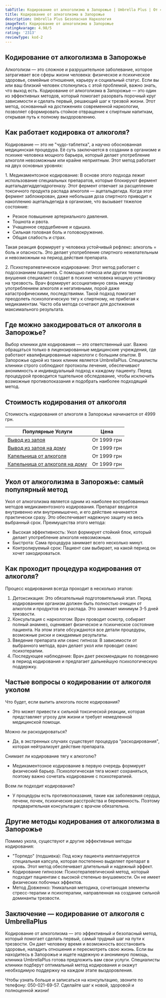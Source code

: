 ```yaml
---
tabTitle: Кодирование от алкоголизма в Запорожье | Umbrella Plus | От 4999 грн
title: Кодирование от алкоголизма в Запорожье
description: Umbrella Plus Безопасная Наркология
imageText: Кодирование от алкоголизма в Запорожье
ratingAvarage: 4.98/5
rating: '2313'
reviewType: kod-2
---
```


## Кодирование от алкоголизма в Запорожье

Алкоголизм — это сложное и разрушительное заболевание, которое затрагивает все сферы жизни человека: физическое и психическое здоровье, семейные отношения, карьеру и социальный статус. Если вы или ваш близкий человек столкнулись с этой проблемой, важно знать, что выход есть. Кодирование от алкоголизма в Запорожье — это один из эффективных методов, который помогает разорвать порочный круг зависимости и сделать первый, решающий шаг к трезвой жизни. Этот метод, основанный на достижениях современной наркологии, позволяет сформировать стойкое отвращение к спиртным напиткам, открывая путь к полному выздоровлению.

## Как работает кодировка от алкоголя?

Кодирование — это не "чудо-таблетка", а научно обоснованная медицинская процедура. Её суть заключается в создании в организме и психике человека мощного барьера, который делает употребление алкоголя невозможным или крайне неприятным. Этот метод работает на двух основных уровнях:

1\. Медикаментозное кодирование: В основе этого подхода лежит использование специальных препаратов, которые блокируют фермент ацетальдегиддегидрогеназу. Этот фермент отвечает за расщепление токсичного продукта распада алкоголя — ацетальдегида. Когда этот фермент заблокирован, даже небольшая доза спиртного приводит к накоплению ацетальдегида в организме, что вызывает тяжелое состояние:

* Резкое повышение артериального давления.
* Тошнота и рвота.
* Учащенное сердцебиение и одышка.
* Сильная головная боль и головокружение.
* Общая слабость и страх.

Такая реакция формирует у человека устойчивый рефлекс: алкоголь = боль и опасность. Это делает употребление спиртного нежелательным и невозможным на период действия препарата.

2\. Психотерапевтическое кодирование: Этот метод работает с подсознанием пациента. С помощью гипноза или других техник внушения специалист создает в психике человека мощную установку на трезвость. Врач формирует ассоциативную связь между употреблением алкоголя и негативными, порой даже катастрофическими, последствиями. Такой подход помогает преодолеть психологическую тягу к спиртному, не прибегая к медикаментам. Часто оба метода сочетают для достижения максимального результата.

## Где можно закодироваться от алкоголя в Запорожье?

Выбор клиники для кодирования — это ответственный шаг. Важно обращаться только в лицензированные медицинские учреждения, где работают квалифицированные наркологи с большим опытом. В Запорожье одной из таких клиник является UmbrellaPlus. Специалисты клиники строго соблюдают протоколы лечения, обеспечивают анонимность и индивидуальный подход к каждому пациенту. Перед процедурой проводится тщательное обследование, чтобы исключить возможные противопоказания и подобрать наиболее подходящий метод.

## Стоимость кодирования от алкоголя

Стоимость кодирования от алкоголя в Запорожье начинается от 4999 грн.

| Популярные Услуги                                                                                                  | Цена        |
| ------------------------------------------------------------------------------------------------------------------ | ----------- |
| [Вывод из запоя](https://umbrella-plus.com.ua/zaporozie/vivod-iz-zapoia-zaparoje/)                                 | От 1999 грн |
| [Вывод из запоя на дому](https://umbrella-plus.com.ua/zaporozie/vivod-iz-zapoia-na-domy-zaporozhye/)               | От 1999 грн |
| [Капельница от алкоголя](https://umbrella-plus.com.ua/zaporozie/kapelnica_ot_alkogola_zaporozhye/)                 | От 1999 грн |
| [Капельница от алкоголя на дому](https://umbrella-plus.com.ua/zaporozie/kapelnica_ot_alkogola_na_domy_zaporozhye/) | От 1999 грн |

## Укол от алкоголизма в Запорожье: самый популярный метод

Укол от алкоголизма является одним из наиболее востребованных методов медикаментозного кодирования. Препарат вводится внутривенно или внутримышечно, и его действие начинается практически сразу. Это обеспечивает надежную защиту на весь выбранный срок. Преимущества этого метода:

* Высокая эффективность: Укол формирует стойкий блок, который делает употребление алкоголя невозможным.
* Быстрота: Сама процедура занимает всего несколько минут.
* Контролируемый срок: Пациент сам выбирает, на какой период он хочет закодироваться.

## Как проходит процедура кодирования от алкоголя?

Процесс кодирования всегда проходит в несколько этапов:

1. Детоксикация: Это обязательный подготовительный этап. Перед кодированием организм должен быть полностью очищен от алкоголя и продуктов его распада. Это занимает минимум 3-5 дней трезвости.
2. Консультация с наркологом: Врач проводит осмотр, собирает полный анамнез, оценивает физическое и психическое состояние пациента. На этом этапе обсуждаются все детали процедуры, возможные риски и ожидаемые результаты.
3. Введение препарата или сеанс гипноза: В зависимости от выбранного метода, врач делает укол или проводит сеанс психотерапии.
4. Последующее наблюдение: Врач дает рекомендации по поведению в период кодирования и предлагает дальнейшую психологическую поддержку.

## Частые вопросы о кодировании от алкоголя уколом

Что будет, если выпить алкоголь после кодирования?

* Это может привести к сильной токсической реакции, которая представляет угрозу для жизни и требует немедленной медицинской помощи.

Можно ли раскодироваться?

* Да, в экстренных случаях существует процедура "раскодирования", которая нейтрализует действие препарата.

Снимает ли кодирование тягу к алкоголю?

* Медикаментозное кодирование в первую очередь формирует физический барьер. Психологическая тяга может сохраняться, поэтому важно сочетать кодирование с психотерапией.

Всем ли подходит кодирование?

* У процедуры есть противопоказания, такие как заболевания сердца, печени, почек, психические расстройства и беременность. Поэтому предварительная консультация с врачом обязательна.

## Другие методы кодирования от алкоголизма в Запорожье

Помимо укола, существуют и другие эффективные методы кодирования:

* "Торпедо" (подшивка): Под кожу пациента имплантируется специальная капсула, которая постепенно выделяет препарат в кровь. Этот метод обеспечивает длительный и надежный эффект.
* Кодирование гипнозом: Психотерапевтический метод, который подходит пациентам с высокой степенью внушаемости. Он не имеет физических побочных эффектов.
* Метод Довженко: Уникальная методика, сочетающая элементы стресс-терапии и психотерапии, направленная на создание сильной доминанты трезвости.

## Заключение — кодирование от алкоголя с UmbrellaPlus

Кодирование от алкоголизма — это эффективный и безопасный метод, который помогает сделать первый, самый трудный шаг на пути к трезвости. Он дает человеку время и возможность восстановить здоровье, наладить отношения и пересмотреть свою жизнь. Если вы находитесь в Запорожье и ищете надежную и анонимную помощь, клиника UmbrellaPlus готова предложить вам свои услуги. Специалисты клиники подберут оптимальный метод кодирования и окажут необходимую поддержку на каждом этапе выздоровления.

Чтобы узнать больше и записаться на консультацию, звоните по телефону: 050-021-69-57. Сделайте шаг к новой, здоровой и полноценной жизни!
